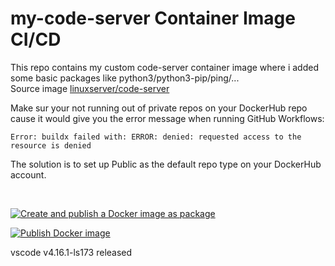 # my-code-server Container Image CI/CD  

This repo contains my custom code-server container image where i added some basic packages like python3/python3-pip/ping/...  
Source image [linuxserver/code-server](https://github.com/linuxserver/docker-code-server)

Make sur your not running out of private repos on your DockerHub repo cause it would give you the error message when running GitHub Workflows:  

````
Error: buildx failed with: ERROR: denied: requested access to the resource is denied
````

The solution is to set up Public as the default repo type on your DockerHub account. 
  

</br>

[![Create and publish a Docker image as package](https://github.com/speedrapide10/my-code-server/actions/workflows/deploy-image-github-package.yml/badge.svg)](https://github.com/speedrapide10/my-code-server/actions/workflows/deploy-image-github-package.yml)  

[![Publish Docker image](https://github.com/speedrapide10/my-code-server/actions/workflows/Deploy-image-to-GitHub-and-DockerHub.yml/badge.svg)](https://github.com/speedrapide10/my-code-server/actions/workflows/Deploy-image-to-GitHub-and-DockerHub.yml)

vscode v4.16.1-ls173 released